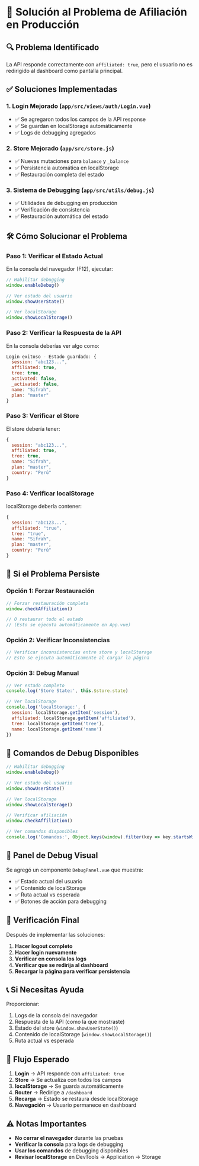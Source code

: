 # 🚀 Solución al Problema de Afiliación en Producción

## 🔍 Problema Identificado
La API responde correctamente con `affiliated: true`, pero el usuario no es redirigido al dashboard como pantalla principal.

## ✅ Soluciones Implementadas

### 1. **Login Mejorado** (`app/src/views/auth/Login.vue`)
- ✅ Se agregaron todos los campos de la API response
- ✅ Se guardan en localStorage automáticamente
- ✅ Logs de debugging agregados

### 2. **Store Mejorado** (`app/src/store.js`)
- ✅ Nuevas mutaciones para `balance` y `_balance`
- ✅ Persistencia automática en localStorage
- ✅ Restauración completa del estado

### 3. **Sistema de Debugging** (`app/src/utils/debug.js`)
- ✅ Utilidades de debugging en producción
- ✅ Verificación de consistencia
- ✅ Restauración automática del estado

## 🛠️ Cómo Solucionar el Problema

### **Paso 1: Verificar el Estado Actual**
En la consola del navegador (F12), ejecutar:

```javascript
// Habilitar debugging
window.enableDebug()

// Ver estado del usuario
window.showUserState()

// Ver localStorage
window.showLocalStorage()
```

### **Paso 2: Verificar la Respuesta de la API**
En la consola deberías ver algo como:
```javascript
Login exitoso - Estado guardado: {
  session: "abc123...",
  affiliated: true,
  tree: true,
  activated: false,
  _activated: false,
  name: "Sifrah",
  plan: "master"
}
```

### **Paso 3: Verificar el Store**
El store debería tener:
```javascript
{
  session: "abc123...",
  affiliated: true,
  tree: true,
  name: "Sifrah",
  plan: "master",
  country: "Perú"
}
```

### **Paso 4: Verificar localStorage**
localStorage debería contener:
```javascript
{
  session: "abc123...",
  affiliated: "true",
  tree: "true",
  name: "Sifrah",
  plan: "master",
  country: "Perú"
}
```

## 🚨 Si el Problema Persiste

### **Opción 1: Forzar Restauración**
```javascript
// Forzar restauración completa
window.checkAffiliation()

// O restaurar todo el estado
// (Esto se ejecuta automáticamente en App.vue)
```

### **Opción 2: Verificar Inconsistencias**
```javascript
// Verificar inconsistencias entre store y localStorage
// Esto se ejecuta automáticamente al cargar la página
```

### **Opción 3: Debug Manual**
```javascript
// Ver estado completo
console.log('Store State:', this.$store.state)

// Ver localStorage
console.log('localStorage:', {
  session: localStorage.getItem('session'),
  affiliated: localStorage.getItem('affiliated'),
  tree: localStorage.getItem('tree'),
  name: localStorage.getItem('name')
})
```

## 🔧 Comandos de Debug Disponibles

```javascript
// Habilitar debugging
window.enableDebug()

// Ver estado del usuario
window.showUserState()

// Ver localStorage
window.showLocalStorage()

// Verificar afiliación
window.checkAffiliation()

// Ver comandos disponibles
console.log('Comandos:', Object.keys(window).filter(key => key.startsWith('show') || key.startsWith('check') || key.startsWith('enable')))
```

## 📱 Panel de Debug Visual

Se agregó un componente `DebugPanel.vue` que muestra:
- ✅ Estado actual del usuario
- ✅ Contenido de localStorage
- ✅ Ruta actual vs esperada
- ✅ Botones de acción para debugging

## 🎯 Verificación Final

Después de implementar las soluciones:

1. **Hacer logout completo**
2. **Hacer login nuevamente**
3. **Verificar en consola los logs**
4. **Verificar que se redirija al dashboard**
5. **Recargar la página para verificar persistencia**

## 📞 Si Necesitas Ayuda

Proporcionar:
1. Logs de la consola del navegador
2. Respuesta de la API (como la que mostraste)
3. Estado del store (`window.showUserState()`)
4. Contenido de localStorage (`window.showLocalStorage()`)
5. Ruta actual vs esperada

## 🔄 Flujo Esperado

1. **Login** → API responde con `affiliated: true`
2. **Store** → Se actualiza con todos los campos
3. **localStorage** → Se guarda automáticamente
4. **Router** → Redirige a `/dashboard`
5. **Recarga** → Estado se restaura desde localStorage
6. **Navegación** → Usuario permanece en dashboard

## ⚠️ Notas Importantes

- **No cerrar el navegador** durante las pruebas
- **Verificar la consola** para logs de debugging
- **Usar los comandos** de debugging disponibles
- **Revisar localStorage** en DevTools → Application → Storage


